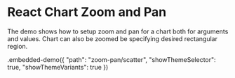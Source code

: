 # React Chart Zoom and Pan

The demo shows how to setup zoom and pan for a chart both for arguments and values. Chart can also be zoomed be specifying desired rectangular region.

.embedded-demo({ "path": "zoom-pan/scatter", "showThemeSelector": true, "showThemeVariants": true })
